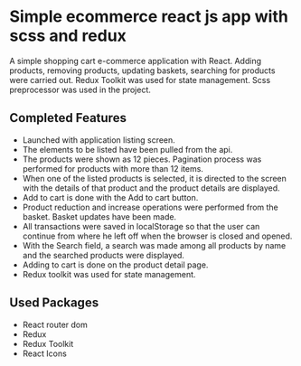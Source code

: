 # Simple ecommerce react js app with scss and redux 
A simple shopping cart e-commerce application with React. Adding products, removing products, updating baskets, searching for products were carried out. Redux Toolkit was used for state management. Scss preprocessor was used in the project.

## Completed Features
- Launched with application listing screen.
- The elements to be listed have been pulled from the api.
- The products were shown as 12 pieces. Pagination process was performed for products with more than 12 items.
- When one of the listed products is selected, it is directed to the screen with the details of that product and the product details are displayed.
- Add to cart is done with the Add to cart button.
- Product reduction and increase operations were performed from the basket. Basket updates have been made.
- All transactions were saved in localStorage so that the user can continue from where he left off when the browser is closed and opened.
- With the Search field, a search was made among all products by name and the searched products were displayed.
- Adding to cart is done on the product detail page.
- Redux toolkit was used for state management.

## Used Packages
- React router dom
- Redux
- Redux Toolkit
- React Icons

